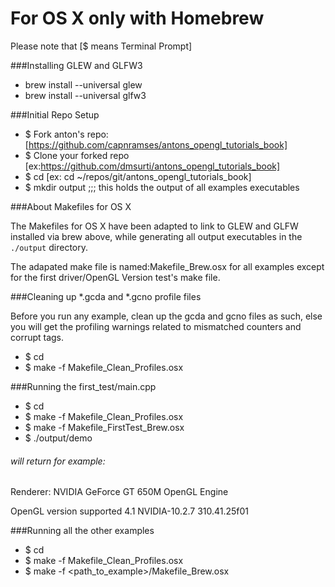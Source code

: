 # For OS X only with Homebrew
Please note that [$ means Terminal Prompt]

###Installing GLEW and GLFW3
* brew install --universal glew
* brew install --universal glfw3

###Initial Repo Setup
* $ Fork anton's repo:
[https://github.com/capnramses/antons_opengl_tutorials_book]
* $ Clone your forked repo
[ex:https://github.com/dmsurti/antons_opengl_tutorials_book]
* $ cd <path to your forked clone repo dir>
[ex: cd ~/repos/git/antons_opengl_tutorials_book]
* $ mkdir output ;;; this holds the output of all examples executables

###About Makefiles for OS X

The Makefiles for OS X have been adapted to link to GLEW and GLFW installed via
brew above, while generating all output executables in the `./output`
directory.

The adapated make file is named:Makefile_Brew.osx for all examples except for
the first driver/OpenGL Version test's make file.

###Cleaning up *.gcda and *.gcno profile files

Before you run any example, clean up the gcda and gcno files as such, else you
will get the profiling warnings related to mismatched counters and corrupt
tags.

* $ cd <path to your forked clone repo dir>
* $ make -f Makefile_Clean_Profiles.osx

###Running the first_test/main.cpp
* $ cd <path to your forked clone repo dir>
* $ make -f Makefile_Clean_Profiles.osx
* $ make -f Makefile_FirstTest_Brew.osx
* $ ./output/demo

###### will return for example:
Renderer: NVIDIA GeForce GT 650M OpenGL Engine

OpenGL version supported 4.1 NVIDIA-10.2.7 310.41.25f01

###Running all the other examples
* $ cd <path to your forked clone repo dir>
* $ make -f Makefile_Clean_Profiles.osx
* $ make -f <path_to_example>/Makefile_Brew.osx
